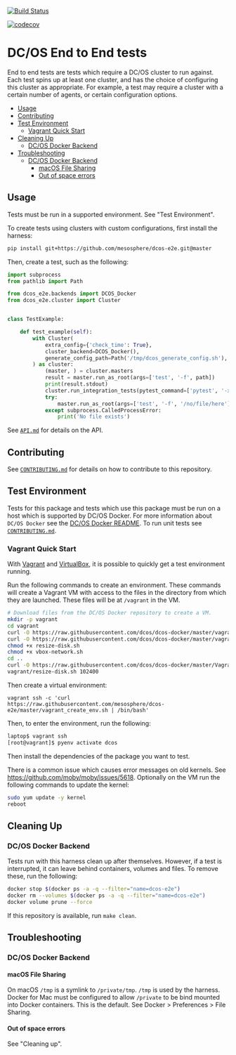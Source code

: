 [![Build Status](https://travis-ci.org/mesosphere/dcos-e2e.svg?branch=master)](https://travis-ci.org/mesosphere/dcos-e2e)

[![codecov](https://codecov.io/gh/mesosphere/dcos-e2e/branch/master/graph/badge.svg)](https://codecov.io/gh/mesosphere/dcos-e2e)

# DC/OS End to End tests

End to end tests are tests which require a DC/OS cluster to run against.
Each test spins up at least one cluster, and has the choice of configuring this cluster as appropriate.
For example, a test may require a cluster with a certain number of agents, or certain configuration options.

<!--lint disable list-item-indent-->
<!--lint disable list-item-bullet-indent-->
<!-- START doctoc generated TOC please keep comment here to allow auto update -->
<!-- DON'T EDIT THIS SECTION, INSTEAD RE-RUN doctoc TO UPDATE -->


- [Usage](#usage)
- [Contributing](#contributing)
- [Test Environment](#test-environment)
  - [Vagrant Quick Start](#vagrant-quick-start)
- [Cleaning Up](#cleaning-up)
  - [DC/OS Docker Backend](#dcos-docker-backend)
- [Troubleshooting](#troubleshooting)
  - [DC/OS Docker Backend](#dcos-docker-backend-1)
    - [macOS File Sharing](#macos-file-sharing)
    - [Out of space errors](#out-of-space-errors)

<!-- END doctoc generated TOC please keep comment here to allow auto update -->
<!--lint enable list-item-indent-->
<!--lint enable list-item-bullet-indent-->

## Usage

Tests must be run in a supported environment.
See "Test Environment".

To create tests using clusters with custom configurations, first install the harness:

```sh
pip install git+https://github.com/mesosphere/dcos-e2e.git@master
```

Then, create a test, such as the following:

```python
import subprocess
from pathlib import Path

from dcos_e2e.backends import DCOS_Docker
from dcos_e2e.cluster import Cluster


class TestExample:

    def test_example(self):
        with Cluster(
            extra_config={'check_time': True},
            cluster_backend=DCOS_Docker(),
            generate_config_path=Path('/tmp/dcos_generate_config.sh'),
        ) as cluster:
            (master, ) = cluster.masters
            result = master.run_as_root(args=['test', '-f', path])
            print(result.stdout)
            cluster.run_integration_tests(pytest_command=['pytest', '-x', 'test_tls.py'])
            try:
                master.run_as_root(args=['test', '-f', '/no/file/here'])
            except subprocess.CalledProcessError:
                print('No file exists')
```

See [`API.md`](./API.md) for details on the API.

## Contributing

See [`CONTRIBUTING.md`](./CONTRIBUTING.md) for details on how to contribute to this repository.

## Test Environment

Tests for this package and tests which use this package must be run on a host which is supported by DC/OS Docker.
For more information about `DC/OS Docker` see the [DC/OS Docker README](https://github.com/dcos/dcos-docker/blob/master/README.md).
To run unit tests see [`CONTRIBUTING.md`](./CONTRIBUTING.md).

### Vagrant Quick Start

With [Vagrant](https://www.vagrantup.com) and [VirtualBox](https://www.virtualbox.org/wiki/Downloads), it is possible to quickly get a test environment running.

Run the following commands to create an environment.
These commands will create a Vagrant VM with access to the files in the
directory from which they are launched.
These files will be at `/vagrant` in the VM.

```sh
# Download files from the DC/OS Docker repository to create a VM.
mkdir -p vagrant
cd vagrant
curl -O https://raw.githubusercontent.com/dcos/dcos-docker/master/vagrant/resize-disk.sh
curl -O https://raw.githubusercontent.com/dcos/dcos-docker/master/vagrant/vbox-network.sh
chmod +x resize-disk.sh
chmod +x vbox-network.sh
cd ..
curl -O https://raw.githubusercontent.com/dcos/dcos-docker/master/Vagrantfile
vagrant/resize-disk.sh 102400
```

Then create a virtual environment:

```
vagrant ssh -c 'curl https://raw.githubusercontent.com/mesosphere/dcos-e2e/master/vagrant_create_env.sh | /bin/bash'
```

Then, to enter the environment, run the following:

```sh
laptop$ vagrant ssh
[root@vagrant]$ pyenv activate dcos
```

Then install the dependencies of the package you want to test.

There is a common issue which causes error messages on old kernels.
See  <https://github.com/moby/moby/issues/5618>.
Optionally on the VM run the following commands to update the kernel:

```sh
sudo yum update -y kernel
reboot
```

## Cleaning Up

### DC/OS Docker Backend

Tests run with this harness clean up after themselves.
However, if a test is interrupted, it can leave behind containers, volumes and files.
To remove these, run the following:

```sh
docker stop $(docker ps -a -q --filter="name=dcos-e2e")
docker rm --volumes $(docker ps -a -q --filter="name=dcos-e2e")
docker volume prune --force
```

If this repository is available, run `make clean`.

## Troubleshooting

### DC/OS Docker Backend

#### macOS File Sharing

On macOS `/tmp` is a symlink to `/private/tmp`.
`/tmp` is used by the harness.
Docker for Mac must be configured to allow `/private` to be bind mounted into Docker containers.
This is the default.
See Docker > Preferences > File Sharing.

#### Out of space errors

See "Cleaning up".
